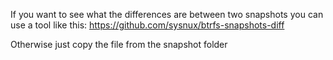 If you want to see what the differences are between two snapshots you can use a tool like this: https://github.com/sysnux/btrfs-snapshots-diff

Otherwise just copy the file from the snapshot folder
